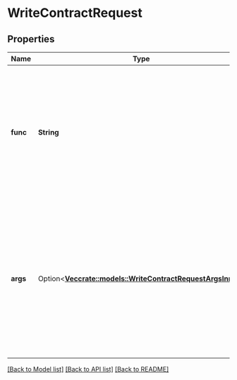 # WriteContractRequest

## Properties

Name | Type | Description | Notes
------------ | ------------- | ------------- | -------------
**func** | **String** | A contract function name. This can be any valid function from the the ABI of the contract you are interacting with. For example, `mint`. | 
**args** | Option<[**Vec<crate::models::WriteContractRequestArgsInner>**](writeContract_request_args_inner.md)> | An array of args. This is optional and only necessary if the function being invoked requires arguments per the contract ABI. For example, `[123, \"Hello\", false]`. | [optional]

[[Back to Model list]](../README.md#documentation-for-models) [[Back to API list]](../README.md#documentation-for-api-endpoints) [[Back to README]](../README.md)


